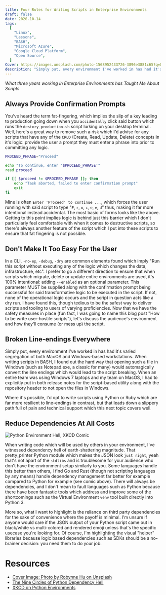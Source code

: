 ```yaml
---
title: Four Rules for Writing Scripts in Enterprise Environments
draft: false
date: 2020-10-14
tags:
  [
    "Linux",
    "Lessons",
    "BASH",
    "Microsoft Azure",
    "Google Cloud Platform",
    "Open Source",
  ]
Cover: https://images.unsplash.com/photo-1568952433726-3896e3881c65?q=80&w=3870&auto=format&fit=crop
description: "Simply put, every environment I've worked in has had it's varied segregation of both MacOS and Windows-based workstations. When writing scripts in BASH, I found out the hard way that opening such a file in Windows (such as Notepad.exe, a classic for many) would automagically convert the line endings which would lead to the script breaking. When an entire team was using Windows 7 laptops and my team on MacOS, I had to explicitly put in both release notes for the script-based utility along with the repository header to not open the files in Windows."
---
```


_What three years working in Enterprise Environments has Taught Me About Scripts_

## Always Provide Confirmation Prompts

You've heard the term fat-fingering, which implies the slip of a key leading to production going down when you `accidentally` click said button which runs the `destory_production.sh` script lurking on your desktop terminal. Well, here's a great way to remove such a risk which I'd advise for any scripts that have any of the `CRUD` (Create, Read, Update, Delete) concepts in it's logic: provide the user a prompt they must enter a phrase into prior to committing any logic.

```bash
PROCEED_PHRASE="Proceed"

echo "To continue, enter '$PROCEED_PHRASE'"
read proceed

if [[ $proceed != $PROCEED_PHRASE ]]; then
    echo "Task aborted, failed to enter confirmation prompt"
    exit
fi
```

Mine is often `Enter 'Proceed' to continue ...`, which forces the user running with said script to type "`P`, `r`, `o`, `c`, `e`, `e`, `d`" thus, making it far more intentional instead accidental. The most basic of forms looks like the above. Getting to this point implies logic is behind just this barrier which I don't particularly feel comfortable with when it comes to destructive scripts, so there's always another feature of the script which I put into these scripts to ensure that fat fingering is not possible.

## Don't Make It Too Easy For the User

In a CLI, `-no-op`, `-debug`, `-dry` are common elements found which imply "Run this script without executing any of the logic which changes the data, infrastructure, etc". I prefer to go a different direction to ensure that when scripts which migrate, delete or update entire environments are used, it's 100% intentional: adding `--enabled` as an optional parameter. This parameter MUST be supplied along with the confirmation prompt being successful for said transformative logic to be executed in the script. If not, none of the operational logic occurs and the script in question acts like a dry run. I have found this, though tedious to be the safest way to deliver scripts and tooling to users of varying proficiencies. Now that we have the safety measures in place (fun fact, I was going to name this blog post "How to be write user-hostile scripts"), let's discuss the audience's environment and how they'll consume (or mess up) the script.

## Broken Line-endings Everywhere

Simply put, every environment I've worked in has had it's varied segregation of both MacOS and Windows-based workstations. When writing scripts in BASH, I found out the hard way that opening such a file in Windows (such as Notepad.exe, a classic for many) would automagically convert the line endings which would lead to the script breaking. When an entire team was using Windows 7 laptops and my team on MacOS, I had to explicitly put in both release notes for the script-based utility along with the repository header to not open the files in Windows.

Where it's possible, I'd opt to write scripts using Python or Ruby which are far more resilient to line-endings in contrast, but that leads down a slippery path full of pain and technical support which this next topic covers well.

## Reduce Dependencies At All Costs

![Python Environment Hell, XKCD Comic](https://imgs.xkcd.com/comics/python_environment_2x.png)

When writing code which will be used by others in your environment, I've witnessed dependency hell of earth-shattering magnitude. That pretty_printer Python module which makes the JSON look `just right`, yeah that's not apart of the `stdlibs` and is troublesome for your audience who don't have the environment setup similarly to you. Some languages handle this better than others, I find Go and Rust (though not scripting languages by any means) handle dependency management far better for example compared to Python for example (see comic above). There will always be dependencies, and I don't mean to fault languages such as Python because there have been fantastic tools which address and improve some of the shortcomings such as the Virtual Environment `venv` tool built directly into Python 3.

More so, what I want to highlight is the reliance on third party dependencies for the sake of convenience where the payoff is minimal. I'm unsure if anyone would care if the JSON output of your Python script came out in black/white vs multi-colored and rendered emoji unless that's the specific usecase you're looking for. Of course, I'm highlighting the visual "helper" libraries because logic based dependencies such as SDKs should be a no-brainer decision: you need them to do your job.

# Resources

- [Cover Image: Photo by Robynne Hu on Unsplash](https://unsplash.com/photos/HOrhCnQsxnQ)
- [The Nine Circles of Python Dependency Hell](https://medium.com/knerd/the-nine-circles-of-python-dependency-hell-481d53e3e025)
- [XKCD on Python Environments](https://xkcd.com/1987/)

